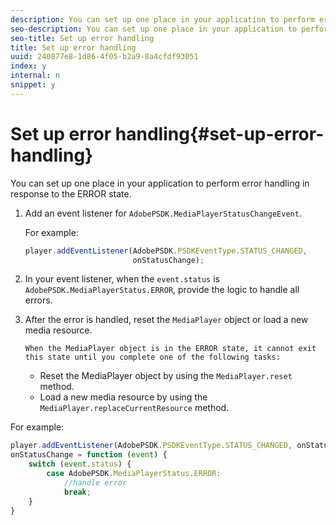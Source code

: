 ```yaml
---
description: You can set up one place in your application to perform error handling in response to the ERROR state.
seo-description: You can set up one place in your application to perform error handling in response to the ERROR state.
seo-title: Set up error handling
title: Set up error handling
uuid: 240877e8-1d86-4f05-b2a9-8a4cfdf93051
index: y
internal: n
snippet: y
---
```


# Set up error handling{#set-up-error-handling}

You can set up one place in your application to perform error handling in response to the ERROR state.

1. Add an event listener for `AdobePSDK.MediaPlayerStatusChangeEvent`.

   For example: 

   ```js
   player.addEventListener(AdobePSDK.PSDKEventType.STATUS_CHANGED, 
                           onStatusChange);
   ```

1. In your event listener, when the `event.status` is `AdobePSDK.MediaPlayerStatus.ERROR`, provide the logic to handle all errors.
1. After the error is handled, reset the `MediaPlayer` object or load a new media resource.

       When the MediaPlayer object is in the ERROR state, it cannot exit this state until you complete one of the following tasks:

    * Reset the MediaPlayer object by using the `MediaPlayer.reset` method. 
    * Load a new media resource by using the `MediaPlayer.replaceCurrentResource` method.

<a id="example_342CA5A8CD7C45BD88233C5BDBB17220"></a>

For example: 

```js
player.addEventListener(AdobePSDK.PSDKEventType.STATUS_CHANGED, onStatusChange); 
onStatusChange = function (event) { 
    switch (event.status) { 
        case AdobePSDK.MediaPlayerStatus.ERROR: 
            //handle error 
            break; 
    } 
} 

```

